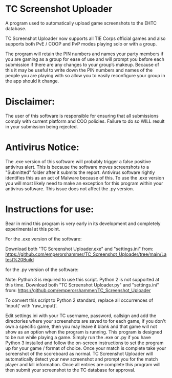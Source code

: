 # TC Screenshot Uploader
A program used to automatically upload game screenshots to the EHTC database.

TC Screenshot Uploader now supports all TIE Corps official games and also supports both PvE / COOP and PvP modes playing solo or with a group.

The program will retain the PIN numbers and names your party members if you are gaming as a group for ease of use and will prompt you before each submission if there are
any changes to your group’s makeup.
Because of this it may be useful to write down the PIN numbers and names of the people you are playing with so allow you to easily reconfigure your group in the app
should it change.

# Disclaimer:
The user of this software is responsible for ensuring that all submissions comply with current platform and COO policies. Failure to do so WILL result in your submission being rejected.

# Antivirus Notice:
The .exe version of this software will probably trigger a false positive antivirus alert. This is because the software moves screenshots to a "Submitted" folder after it submits the report.
Antivirus software rightly identifies this as an act of Malware because of this. 
To use the .exe version you will most likely need to make an exception for this program within your antivirus software.
This issue does not affect the .py version.

# Instructions for use:
Bear in mind this program is very early in its development and completely experimental at this point.

For the .exe version of the software:

Download both "TC Screenshot Uploader.exe" and "settings.ini" from:
https://github.com/emperorshammer/TC_Screenshot_Uploader/tree/main/Latest%20Build

for the .py version of the software:

Note: Python 3 is required to use this script. Python 2 is not supported at this time.
Download both "TC Screenshot Uploader.py" and "settings.ini" from:
https://github.com/emperorshammer/TC_Screenshot_Uploader

To convert this script to Python 2 standard, replace all occurrences of 'input(' with 'raw_input('.

 
Edit settings.ini with your TC username, password, callsign and add the directories where your screenshots are saved to for each game, if you don't own a specific game, then you may leave it blank and that game will not show as an option when the program is running. 
This program is designed to be run while playing a game. Simply run the .exe or .py if you have Python 3 installed and follow the on-screen instructions to set the program up for your game / format of choice.
Once your match is complete take your screenshot of the scoreboard as normal. TC Screenshot Uploader will automatically detect your new screenshot and prompt you for the match player and kill information. 
Once all entries are complete this program will then submit your screenshot to the TC database for approval.

